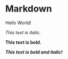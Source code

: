 # Markdown

Hello World!

<!-- Bold and Italic -->
_This text is italic._
<!-- Note that empty lines doesn't matter (do not affect the preview) in markdown. -->


**This text is bold.**

**_This text is bold and italic!_**